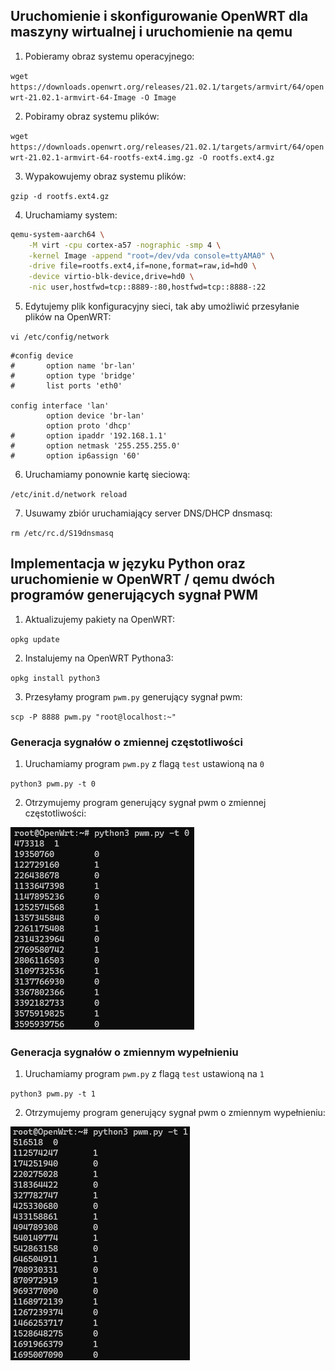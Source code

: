 ## Uruchomienie i skonfigurowanie OpenWRT dla maszyny wirtualnej i uruchomienie na qemu


1. Pobieramy obraz systemu operacyjnego:

`wget https://downloads.openwrt.org/releases/21.02.1/targets/armvirt/64/openwrt-21.02.1-armvirt-64-Image -O Image`

2. Pobiramy obraz systemu plików:

`wget https://downloads.openwrt.org/releases/21.02.1/targets/armvirt/64/openwrt-21.02.1-armvirt-64-rootfs-ext4.img.gz -O rootfs.ext4.gz`

3. Wypakowujemy obraz systemu plików:

`gzip -d rootfs.ext4.gz`

4. Uruchamiamy system:

```sh
qemu-system-aarch64 \
    -M virt -cpu cortex-a57 -nographic -smp 4 \
    -kernel Image -append "root=/dev/vda console=ttyAMA0" \
    -drive file=rootfs.ext4,if=none,format=raw,id=hd0 \
    -device virtio-blk-device,drive=hd0 \
    -nic user,hostfwd=tcp::8889-:80,hostfwd=tcp::8888-:22
```

5. Edytujemy plik konfiguracyjny sieci, tak aby umożliwić przesyłanie plików na OpenWRT:

`vi /etc/config/network`
```
#config device
#       option name 'br-lan'
#       option type 'bridge'
#       list ports 'eth0'

config interface 'lan'
        option device 'br-lan'
        option proto 'dhcp'
#       option ipaddr '192.168.1.1'
#       option netmask '255.255.255.0'
#       option ip6assign '60'
```
6. Uruchamiamy ponownie kartę sieciową:

`/etc/init.d/network reload`

7. Usuwamy zbiór uruchamiający server DNS/DHCP dnsmasq:

`rm /etc/rc.d/S19dnsmasq`

## Implementacja w języku Python oraz uruchomienie w OpenWRT / qemu dwóch programów generujących sygnał PWM

1. Aktualizujemy pakiety na OpenWRT:

`opkg update`

2. Instalujemy na OpenWRT Pythona3:

`opkg install python3`

3. Przesyłamy program `pwm.py` generujący sygnał pwm:

`scp -P 8888 pwm.py "root@localhost:~"`

### Generacja sygnałów o zmiennej częstotliwości

1. Uruchamiamy program `pwm.py` z flagą `test` ustawioną na `0`

`python3 pwm.py -t 0`

2. Otrzymujemy program generujący sygnał pwm o zmiennej częstotliwości:

![](images/test_t0.png)

### Generacja sygnałów o zmiennym wypełnieniu

1. Uruchamiamy program `pwm.py` z flagą `test` ustawioną na `1`

`python3 pwm.py -t 1`

2. Otrzymujemy program generujący sygnał pwm o zmiennym wypełnieniu:

![](images/test_t1.png)

